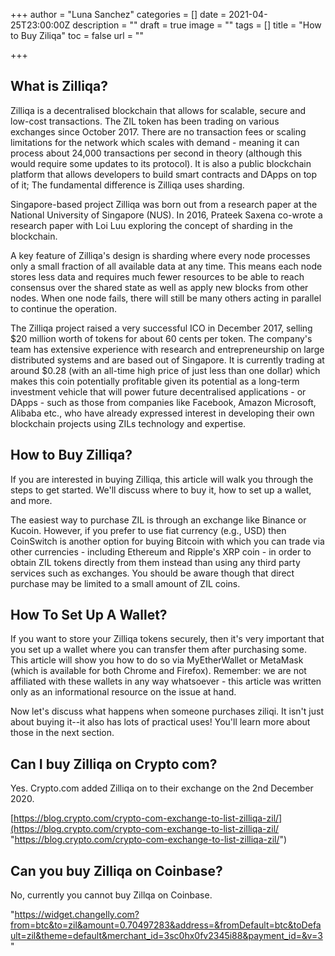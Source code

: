 +++
author = "Luna Sanchez"
categories = []
date = 2021-04-25T23:00:00Z
description = ""
draft = true
image = ""
tags = []
title = "How to Buy Ziliqa"
toc = false
url = ""

+++
## What is Zilliqa?

Zilliqa is a decentralised blockchain that allows for scalable, secure and low-cost transactions. The ZIL token has been trading on various exchanges since October 2017. There are no transaction fees or scaling limitations for the network which scales with demand - meaning it can process about 24,000 transactions per second in theory (although this would require some updates to its protocol). It is also a public blockchain platform that allows developers to build smart contracts and DApps on top of it; The fundamental difference is Zilliqa uses sharding.

Singapore-based project Zilliqa was born out from a research paper at the National University of Singapore (NUS). In 2016, Prateek Saxena co-wrote a research paper with Loi Luu exploring the concept of sharding in the blockchain.

A key feature of Zilliqa's design is sharding where every node processes only a small fraction of all available data at any time. This means each node stores less data and requires much fewer resources to be able to reach consensus over the shared state as well as apply new blocks from other nodes. When one node fails, there will still be many others acting in  parallel to continue the operation.

The Zilliqa project raised a very successful ICO in December 2017, selling $20 million worth of tokens for about 60 cents per token. The company's team has extensive experience with research and entrepreneurship on large distributed systems and are based out of Singapore. It is currently trading at around $0.28 (with an all-time high price of just less than one dollar) which makes this coin potentially profitable given its potential as a long-term investment vehicle that will power future decentralised applications - or DApps - such as those from companies like Facebook, Amazon Microsoft, Alibaba etc., who have already expressed interest in developing their own blockchain projects using ZILs technology and expertise.

## How to Buy Zilliqa?

If you are interested in buying Zilliqa, this article will walk you through the steps to get started. We'll discuss where to buy it, how to set up a wallet, and more.

The easiest way to purchase ZIL is through an exchange like Binance or Kucoin. However, if you prefer to use fiat currency (e.g., USD) then CoinSwitch is another option for buying Bitcoin with which you can trade via other currencies - including Ethereum and Ripple's XRP coin - in order to obtain ZIL tokens directly from them instead than using any third party services such as exchanges. You should be aware though that direct purchase may  be limited to a small amount of ZIL coins.

## How To Set Up A Wallet?

If you want to store your Zilliqa tokens securely, then it's very important that you set up a wallet where you can transfer them after purchasing some. This article will show you how to do so via MyEtherWallet or MetaMask (which is available for both Chrome and Firefox). Remember: we are not affiliated with these wallets in any way whatsoever - this article was written only as an informational resource on the issue at hand.

Now let's discuss what happens when someone purchases ziliqi. It isn't just about buying it--it also has lots of practical uses! You'll learn more about those in the next  section.

## Can I buy Zilliqa on Crypto com?

Yes.  Crypto.com added Zilliqa on to their exchange on the 2nd December 2020.

[https://blog.crypto.com/crypto-com-exchange-to-list-zilliqa-zil/](https://blog.crypto.com/crypto-com-exchange-to-list-zilliqa-zil/ "https://blog.crypto.com/crypto-com-exchange-to-list-zilliqa-zil/")

## Can you buy Zilliqa on Coinbase?

No, currently you cannot buy Zillqa on Coinbase.

"https://widget.changelly.com?from=btc&to=zil&amount=0.70497283&address=&fromDefault=btc&toDefault=zil&theme=default&merchant_id=3sc0hx0fv2345i88&payment_id=&v=3"